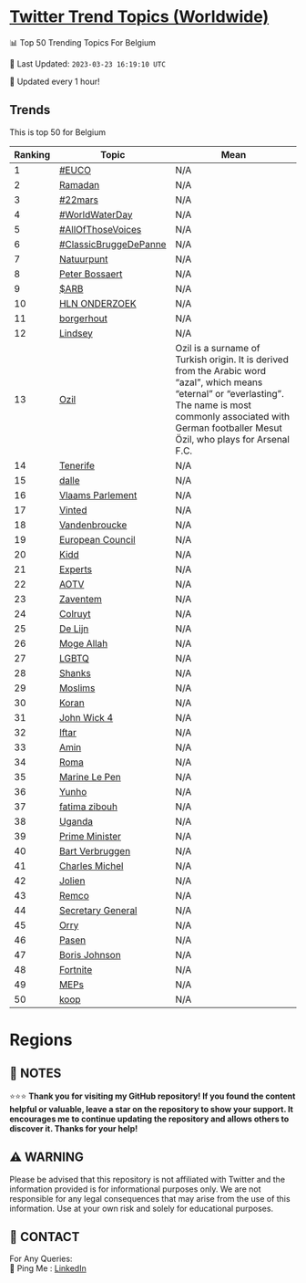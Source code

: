 [Twitter Trend Topics (Worldwide)](https://github.com/ErcinDedeoglu/Twitter-Trend-Topics)
==========


📊 Top 50 Trending Topics For Belgium

📆 Last Updated: `2023-03-23 16:19:10 UTC`

🔧 Updated every 1 hour!


## Trends

This is top 50 for Belgium

| Ranking | Topic | Mean |
| ------- | ------------ | ------------ |
| 1 | [#EUCO](http://twitter.com/search?q=%23EUCO) | N/A |
| 2 | [Ramadan](http://twitter.com/search?q=Ramadan) | N/A |
| 3 | [#22mars](http://twitter.com/search?q=%2322mars) | N/A |
| 4 | [#WorldWaterDay](http://twitter.com/search?q=%23WorldWaterDay) | N/A |
| 5 | [#AllOfThoseVoices](http://twitter.com/search?q=%23AllOfThoseVoices) | N/A |
| 6 | [#ClassicBruggeDePanne](http://twitter.com/search?q=%23ClassicBruggeDePanne) | N/A |
| 7 | [Natuurpunt](http://twitter.com/search?q=Natuurpunt) | N/A |
| 8 | [Peter Bossaert](http://twitter.com/search?q=Peter+Bossaert) | N/A |
| 9 | [$ARB](http://twitter.com/search?q=%24ARB) | N/A |
| 10 | [HLN ONDERZOEK](http://twitter.com/search?q=HLN+ONDERZOEK) | N/A |
| 11 | [borgerhout](http://twitter.com/search?q=borgerhout) | N/A |
| 12 | [Lindsey](http://twitter.com/search?q=Lindsey) | N/A |
| 13 | [Ozil](http://twitter.com/search?q=Ozil) | Ozil is a surname of Turkish origin. It is derived from the Arabic word “azal”, which means “eternal” or “everlasting”. The name is most commonly associated with German footballer Mesut Özil, who plays for Arsenal F.C. |
| 14 | [Tenerife](http://twitter.com/search?q=Tenerife) | N/A |
| 15 | [dalle](http://twitter.com/search?q=dalle) | N/A |
| 16 | [Vlaams Parlement](http://twitter.com/search?q=Vlaams+Parlement) | N/A |
| 17 | [Vinted](http://twitter.com/search?q=Vinted) | N/A |
| 18 | [Vandenbroucke](http://twitter.com/search?q=Vandenbroucke) | N/A |
| 19 | [European Council](http://twitter.com/search?q=European+Council) | N/A |
| 20 | [Kidd](http://twitter.com/search?q=Kidd) | N/A |
| 21 | [Experts](http://twitter.com/search?q=Experts) | N/A |
| 22 | [AOTV](http://twitter.com/search?q=AOTV) | N/A |
| 23 | [Zaventem](http://twitter.com/search?q=Zaventem) | N/A |
| 24 | [Colruyt](http://twitter.com/search?q=Colruyt) | N/A |
| 25 | [De Lijn](http://twitter.com/search?q=De+Lijn) | N/A |
| 26 | [Moge Allah](http://twitter.com/search?q=Moge+Allah) | N/A |
| 27 | [LGBTQ](http://twitter.com/search?q=LGBTQ) | N/A |
| 28 | [Shanks](http://twitter.com/search?q=Shanks) | N/A |
| 29 | [Moslims](http://twitter.com/search?q=Moslims) | N/A |
| 30 | [Koran](http://twitter.com/search?q=Koran) | N/A |
| 31 | [John Wick 4](http://twitter.com/search?q=John+Wick+4) | N/A |
| 32 | [Iftar](http://twitter.com/search?q=Iftar) | N/A |
| 33 | [Amin](http://twitter.com/search?q=Amin) | N/A |
| 34 | [Roma](http://twitter.com/search?q=Roma) | N/A |
| 35 | [Marine Le Pen](http://twitter.com/search?q=Marine+Le+Pen) | N/A |
| 36 | [Yunho](http://twitter.com/search?q=Yunho) | N/A |
| 37 | [fatima zibouh](http://twitter.com/search?q=fatima+zibouh) | N/A |
| 38 | [Uganda](http://twitter.com/search?q=Uganda) | N/A |
| 39 | [Prime Minister](http://twitter.com/search?q=Prime+Minister) | N/A |
| 40 | [Bart Verbruggen](http://twitter.com/search?q=Bart+Verbruggen) | N/A |
| 41 | [Charles Michel](http://twitter.com/search?q=Charles+Michel) | N/A |
| 42 | [Jolien](http://twitter.com/search?q=Jolien) | N/A |
| 43 | [Remco](http://twitter.com/search?q=Remco) | N/A |
| 44 | [Secretary General](http://twitter.com/search?q=Secretary+General) | N/A |
| 45 | [Orry](http://twitter.com/search?q=Orry) | N/A |
| 46 | [Pasen](http://twitter.com/search?q=Pasen) | N/A |
| 47 | [Boris Johnson](http://twitter.com/search?q=Boris+Johnson) | N/A |
| 48 | [Fortnite](http://twitter.com/search?q=Fortnite) | N/A |
| 49 | [MEPs](http://twitter.com/search?q=MEPs) | N/A |
| 50 | [koop](http://twitter.com/search?q=koop) | N/A |



# Regions




## 📝 NOTES

⭐⭐⭐ **Thank you for visiting my GitHub repository! If you found the content helpful or valuable, leave a star on the repository to show your support. It encourages me to continue updating the repository and allows others to discover it. Thanks for your help!**


## ⚠️ WARNING

Please be advised that this repository is not affiliated with Twitter and the information provided is for informational purposes only. We are not responsible for any legal consequences that may arise from the use of this information. Use at your own risk and solely for educational purposes.


## 📨 CONTACT

 For Any Queries:  
            🏓 Ping Me : [LinkedIn](https://www.linkedin.com/in/ercindedeoglu/)

